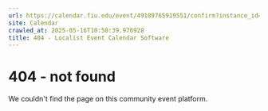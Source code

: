 ```yaml
---
url: https://calendar.fiu.edu/event/49109765919551/confirm?instance_id=49109765947217&return=https%3A%2F%2Fcalendar.fiu.edu%2Fcalendar%3Fevent_types%255B%255D%3D121719
site: Calendar
crawled_at: 2025-05-16T10:50:39.976928
title: 404 - Localist Event Calendar Software
---
```


# 404 - not found
We couldn't find the page on this community event platform.
